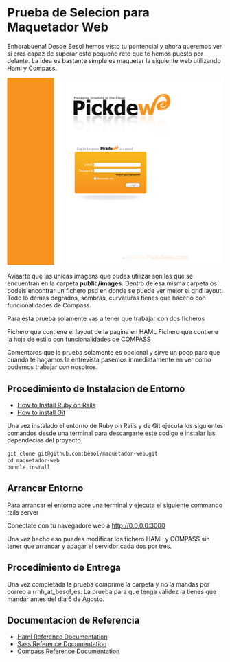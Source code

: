 Prueba de Selecion para Maquetador Web
==============

Enhorabuena! Desde Besol hemos visto tu pontencial y ahora queremos ver si eres capaz de superar este pequeño 
reto que te hemos puesto por delante. La idea es bastante simple es maquetar la siguiente web utilizando Haml y Compass.

![Look and Feal](https://github.com/besol/maquetador-web/raw/master/public/images/pickdew.png)

Avisarte que las unicas imagens que pudes utilizar son las que se encuentran en la carpeta **public/images**. Dentro de
esa misma carpeta os podeis encontrar un fichero psd en donde se puede ver mejor el grid layout. Todo lo demas degrados, 
sombras, curvaturas tienes que hacerlo con funcionalidades de Compass.

Para esta prueba solamente vas a tener que trabajar con dos ficheros

Fichero que contiene el layout de la pagina en HAML
Fichero que contiene la hoja de estilo con funcionalidades de COMPASS

Comentaros que la prueba solamente es opcional y sirve un poco para que cuando te hagamos la entrevista pasemos 
inmediatamente en ver como podemos trabajar con nosotros.

Procedimiento de Instalacion de Entorno
---------------------
* [How to Install Ruby on Rails](http://rubyonrails.org/download/)
* [How to install Git](https://help.github.com/articles/set-up-git)

Una vez instalado el entorno de Ruby on Rails y de Git ejecuta los siguientes comandos desde una terminal
para descargarte este codigo e instalar las dependecias del proyecto.

	git clone git@github.com:besol/maquetador-web.git
	cd maquetador-web
	bundle install
	
Arrancar Entorno
---------------------
Para arrancar el entorno abre una terminal y ejecuta el siguiente commando
	rails server

Conectate con tu navegadore web a http://0.0.0.0:3000

Una vez hecho eso puedes modificar los fichero HAML y COMPASS sin tener que arrancar y apagar el servidor cada dos 
por tres.

Procedimiento de Entrega
---------------------
Una vez completada la prueba comprime la carpeta y no la mandas por correo a rrhh_at_besol_es. La prueba para que 
tenga validez la tienes que mandar antes del dia 6 de Agosto.


Documentacion de Referencia
---------------------
* [Haml Reference Documentation](http://haml.info/docs/yardoc/file.HAML_REFERENCE.html)
* [Sass Reference Documentation](http://sass-lang.com/)
* [Compass Reference Documentation](http://compass-style.org/reference/compass/)





